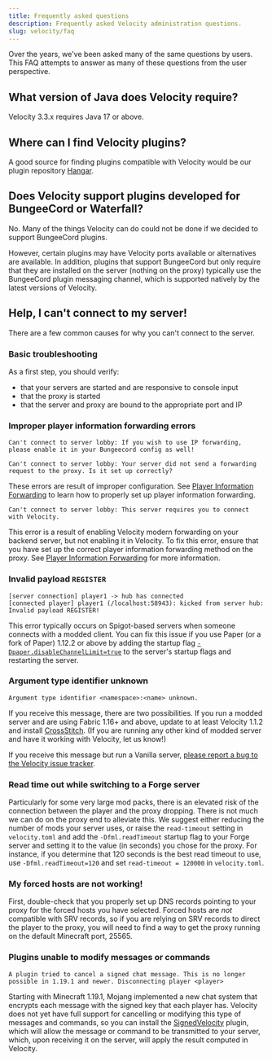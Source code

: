 ```yaml
---
title: Frequently asked questions
description: Frequently asked Velocity administration questions.
slug: velocity/faq
---
```


Over the years, we've been asked many of the same questions by users. This FAQ attempts to answer as
many of these questions from the user perspective.

## What version of Java does Velocity require?

Velocity 3.3.x requires Java 17 or above.

## Where can I find Velocity plugins?

A good source for finding plugins compatible with Velocity would be our plugin repository
[Hangar](https://hangar.papermc.io/?page=0&platform=VELOCITY).

## Does Velocity support plugins developed for BungeeCord or Waterfall?

No. Many of the things Velocity can do could not be done if we decided to support BungeeCord
plugins.

However, certain plugins may have Velocity ports available or alternatives are available. In
addition, plugins that support BungeeCord but only require that they are installed on the server
(nothing on the proxy) typically use the BungeeCord plugin messaging channel, which is supported
natively by the latest versions of Velocity.

## Help, I can't connect to my server!

There are a few common causes for why you can't connect to the server.

### Basic troubleshooting

As a first step, you should verify:

- that your servers are started and are responsive to console input
- that the proxy is started
- that the server and proxy are bound to the appropriate port and IP

### Improper player information forwarding errors

```
Can't connect to server lobby: If you wish to use IP forwarding, please enable it in your Bungeecord config as well!
```

```
Can't connect to server lobby: Your server did not send a forwarding request to the proxy. Is it set up correctly?
```

These errors are result of improper configuration. See
[Player Information Forwarding](/velocity/player-information-forwarding) to learn how to properly set up player information
forwarding.

```
Can't connect to server lobby: This server requires you to connect with Velocity.
```

This error is a result of enabling Velocity modern forwarding on your backend server, but not
enabling it in Velocity. To fix this error, ensure that you have set up the correct player
information forwarding method on the proxy. See [Player Information Forwarding](/velocity/player-information-forwarding) for
more information.

### Invalid payload `REGISTER`

```
[server connection] player1 -> hub has connected
[connected player] player1 (/localhost:58943): kicked from server hub: Invalid payload REGISTER!
```

This error typically occurs on Spigot-based servers when someone connects with a modded client. You
can fix this issue if you use Paper (or a fork of Paper) 1.12.2 or above by adding the startup flag
[`-Dpaper.disableChannelLimit=true`](/paper/reference/system-properties#paperdisablechannellimit)
to the server's startup flags and restarting the server.

### Argument type identifier unknown

```
Argument type identifier <namespace>:<name> unknown.
```

If you receive this message, there are two possibilities. If you run a modded server and are using
Fabric 1.16+ and above, update to at least Velocity 1.1.2 and install
[CrossStitch](https://www.curseforge.com/minecraft/mc-mods/crossstitch). (If you are running any
other kind of modded server and have it working with Velocity, let us know!)

If you receive this message but run a Vanilla server,
[please report a bug to the Velocity issue tracker](https://github.com/PaperMC/Velocity/issues/new).

### Read time out while switching to a Forge server

Particularly for some very large mod packs, there is an elevated risk of the connection between the
player and the proxy dropping. There is not much we can do on the proxy end to alleviate this. We
suggest either reducing the number of mods your server uses, or raise the `read-timeout` setting in
`velocity.toml` and add the `-Dfml.readTimeout` startup flag to your Forge server and setting it to
the value (in seconds) you chose for the proxy. For instance, if you determine that 120 seconds is
the best read timeout to use, use `-Dfml.readTimeout=120` and set `read-timeout = 120000` in
`velocity.toml`.

### My forced hosts are not working!

First, double-check that you properly set up DNS records pointing to your proxy for the forced hosts
you have selected. Forced hosts are _not_ compatible with SRV records, so if you are relying on SRV
records to direct the player to the proxy, you will need to find a way to get the proxy running on
the default Minecraft port, 25565.

### Plugins unable to modify messages or commands

```
A plugin tried to cancel a signed chat message. This is no longer possible in 1.19.1 and newer. Disconnecting player <player>
```

Starting with Minecraft 1.19.1, Mojang implemented a new chat system that encrypts each message with
the signed key that each player has. Velocity does not yet have full support for cancelling or modifying
this type of messages and commands, so you can install the [SignedVelocity](https://hangar.papermc.io/4drian3d/SignedVelocity) plugin,
which will allow the message or command to be transmitted to your server, which, upon receiving it on the server,
will apply the result computed in Velocity.
